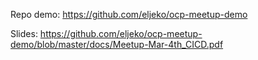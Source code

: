 Repo demo: https://github.com/eljeko/ocp-meetup-demo

Slides:  https://github.com/eljeko/ocp-meetup-demo/blob/master/docs/Meetup-Mar-4th_CICD.pdf 

